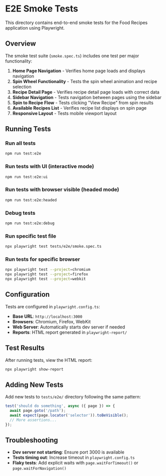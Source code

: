 # E2E Smoke Tests

This directory contains end-to-end smoke tests for the Food Recipes application using Playwright.

## Overview

The smoke test suite (`smoke.spec.ts`) includes one test per major functionality:

1. **Home Page Navigation** - Verifies home page loads and displays navigation
2. **Spin Wheel Functionality** - Tests the spin wheel animation and recipe selection
3. **Recipe Detail Page** - Verifies recipe detail page loads with correct data
4. **Sidebar Navigation** - Tests navigation between pages using the sidebar
5. **Spin to Recipe Flow** - Tests clicking "View Recipe" from spin results
6. **Available Recipes List** - Verifies recipe list displays on spin page
7. **Responsive Layout** - Tests mobile viewport layout

## Running Tests

### Run all tests
```bash
npm run test:e2e
```

### Run tests with UI (interactive mode)
```bash
npm run test:e2e:ui
```

### Run tests with browser visible (headed mode)
```bash
npm run test:e2e:headed
```

### Debug tests
```bash
npm run test:e2e:debug
```

### Run specific test file
```bash
npx playwright test tests/e2e/smoke.spec.ts
```

### Run tests for specific browser
```bash
npx playwright test --project=chromium
npx playwright test --project=firefox
npx playwright test --project=webkit
```

## Configuration

Tests are configured in `playwright.config.ts`:

- **Base URL**: `http://localhost:3000`
- **Browsers**: Chromium, Firefox, WebKit
- **Web Server**: Automatically starts dev server if needed
- **Reports**: HTML report generated in `playwright-report/`

## Test Results

After running tests, view the HTML report:
```bash
npx playwright show-report
```

## Adding New Tests

Add new tests to `tests/e2e/` directory following the same pattern:

```typescript
test('should do something', async ({ page }) => {
  await page.goto('/path');
  await expect(page.locator('selector')).toBeVisible();
  // More assertions...
});
```

## Troubleshooting

- **Dev server not starting**: Ensure port 3000 is available
- **Tests timing out**: Increase timeout in `playwright.config.ts`
- **Flaky tests**: Add explicit waits with `page.waitForTimeout()` or `page.waitForNavigation()`

